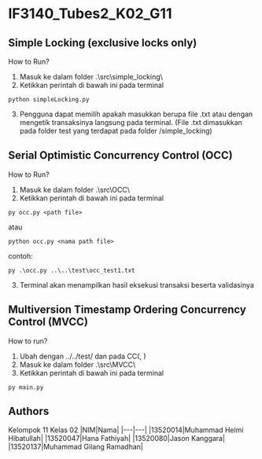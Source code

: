 # IF3140_Tubes2_K02_G11

## Simple Locking (exclusive locks only)

How to Run?

1. Masuk ke dalam folder .\src\simple_locking\
2. Ketikkan perintah di bawah ini pada terminal

```
python simpleLocking.py
```
3. Pengguna dapat memilih apakah masukkan berupa file .txt atau dengan mengetik transaksinya langsung pada terminal. (File .txt dimasukkan pada folder test yang terdapat pada folder /simple_locking)

## Serial Optimistic Concurrency Control (OCC)

How to Run?

1. Masuk ke dalam folder .\src\OCC\
2. Ketikkan perintah di bawah ini pada terminal

```
py occ.py <path file>
```

atau

```
python occ.py <nama path file>
```

contoh:

```
py .\occ.py ..\..\test\occ_test1.txt
```

3. Terminal akan menampilkan hasil eksekusi transaksi beserta validasinya

## Multiversion Timestamp Ordering Concurrency Control (MVCC)

How to run?

1. Ubah <path file test> dengan ../../test/<nama file> dan <countItem> pada CC(<path file test>, <countItem>)
2. Masuk ke dalam folder .\src\MVCC\
3. Ketikkan perintah di bawah ini pada terminal
```
py main.py
```

## Authors

Kelompok 11 Kelas 02
|NIM|Nama|
|---|---|
|13520014|Muhammad Helmi Hibatullah|
|13520047|Hana Fathiyah|
|13520080|Jason Kanggara|
|13520137|Muhammad Gilang Ramadhan|
